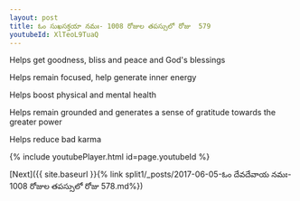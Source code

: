 ```yaml
---
layout: post
title: ఓం సుఖసక్తయా నమః- 1008 రోజుల తపస్సులో రోజు  579
youtubeId: XlTeoL9TuaQ
---
```

 
 
Helps get goodness, bliss and peace and God's blessings
 
Helps remain focused, help generate inner energy 
 
Helps boost physical and mental health 
 
Helps remain grounded and generates a sense of gratitude towards the greater power 
 
Helps reduce bad karma
 
 
 
 


{% include youtubePlayer.html id=page.youtubeId %}
 
[Next]({{ site.baseurl }}{% link  split1/_posts/2017-06-05-ఓం దేవదేవాయ నమః- 1008 రోజుల తపస్సులో రోజు  578.md%})
 
